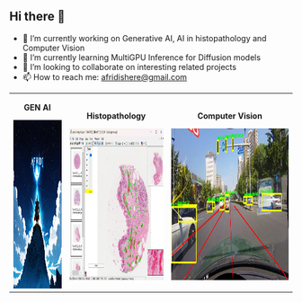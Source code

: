 ## Hi there 👋

- 🔭 I’m currently working on Generative AI, AI in histopathology and Computer Vision
- 🌱 I’m currently learning MultiGPU Inference for Diffusion models
- 👯 I’m looking to collaborate on interesting related projects
- 📫 How to reach me: afridishere@gmail.com

<table>
  <tr>
    <td style="text-align: center;">
      <p><strong>GEN AI</strong></p>
      <img src="af9.png" height="300">
    </td>
    <td style="text-align: center;">
      <p><strong>Histopathology</strong></p>
      <img src="aperio3.png" height="270">
    </td>
    <td style="text-align: center;">
      <p><strong>Computer Vision</strong></p>
      <img src="35.jpg" height="270">
    </td>
  </tr>
</table>

